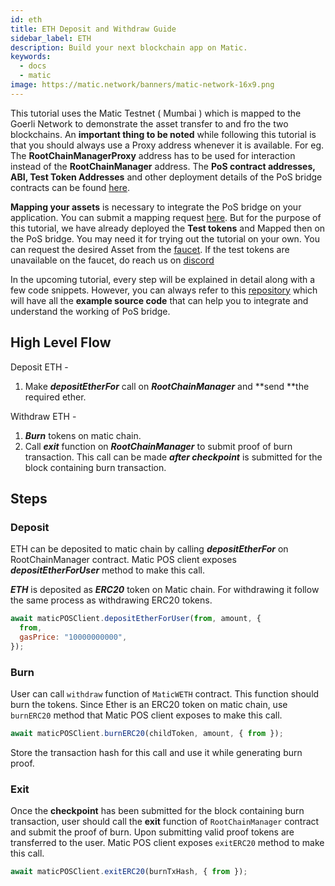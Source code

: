 ```yaml
---
id: eth
title: ETH Deposit and Withdraw Guide
sidebar_label: ETH
description: Build your next blockchain app on Matic.
keywords:
  - docs
  - matic
image: https://matic.network/banners/matic-network-16x9.png
---
```


This tutorial uses the Matic Testnet ( Mumbai ) which is mapped to the Goerli Network to demonstrate the asset transfer to and fro the two blockchains. An **important thing to be noted** while following this tutorial is that you should always use a Proxy address whenever it is available. For eg. The **RootChainManagerProxy** address has to be used for interaction instead of the **RootChainManager** address. The **PoS contract addresses, ABI, Test Token Addresses** and other deployment details of the PoS bridge contracts can be found [here](/docs/develop/ethereum-matic/pos/deployment).

**Mapping your assets** is necessary to integrate the PoS bridge on your application. You can submit a mapping request [here](/docs/develop/ethereum-matic/submit-mapping-request). But for the purpose of this tutorial, we have already deployed the **Test tokens** and Mapped then on the PoS bridge. You may need it for trying out the tutorial on your own. You can request the desired Asset from the [faucet](https://faucet.matic.network/). If the test tokens are unavailable on the faucet, do reach us on [discord](https://discord.gg/er6QVj)

In the upcoming tutorial, every step will be explained in detail along with a few code snippets. However, you can always refer to this [repository](https://github.com/maticnetwork/matic.js/tree/v2.0.2/examples/POS-client) which will have all the **example source code** that can help you to integrate and understand the working of PoS bridge.

## High Level Flow

Deposit ETH -

1. Make **_depositEtherFor_** call on **_RootChainManager_** and **send **the required ether.

Withdraw ETH -

1. **_Burn_** tokens on matic chain.
2. Call **_exit_** function on **_RootChainManager_** to submit proof of burn transaction. This call can be made **_after checkpoint_** is submitted for the block containing burn transaction.

## Steps

### Deposit

ETH can be deposited to matic chain by calling **_depositEtherFor_** on RootChainManager contract. Matic POS client exposes **_depositEtherForUser_** method to make this call.

**_ETH_** is deposited as **_ERC20_** token on Matic chain. For withdrawing it follow the same process as withdrawing ERC20 tokens.

```jsx
await maticPOSClient.depositEtherForUser(from, amount, {
  from,
  gasPrice: "10000000000",
});
```

### Burn

User can call `withdraw` function of `MaticWETH` contract. This function should burn the tokens. Since Ether is an ERC20 token on matic chain, use `burnERC20` method that Matic POS client exposes to make this call.

```jsx
await maticPOSClient.burnERC20(childToken, amount, { from });
```

Store the transaction hash for this call and use it while generating burn proof.

### Exit

Once the **checkpoint** has been submitted for the block containing burn transaction, user should call the **exit** function of `RootChainManager` contract and submit the proof of burn. Upon submitting valid proof tokens are transferred to the user. Matic POS client exposes `exitERC20` method to make this call.

```jsx
await maticPOSClient.exitERC20(burnTxHash, { from });
```
